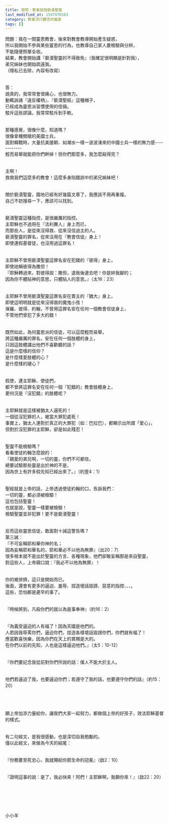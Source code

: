 ```yaml
---
title: 發問：教會說我褻瀆聖靈
last_modified_at: 1547970163
category: 教會流行觀念的偏差
tags: []
---
```


<p>問題：我在一間靈恩教會，後來對教會教導開始產生疑惑，<br/>所以我開始不參與某些靈恩的行為，也教導自己家人要檢驗與分辨，<br/>不能隨便照單全收。<br/>結果，教會開始講『褻瀆聖靈的不得赦免』（我確定很明顯是針對我），<br/>弟兄姊妹也開始疏遠我。<br/>（隱私已去除，內容有改寫）<br/><br/><!--more--><br/>答：<br/>說真的，我常常會很痛心，也很無力。<br/>動輒訴諸『違反權柄』、『褻瀆聖經』這種帽子，<br/>已經成為靈恩派習慣使用的伎倆。<br/>駁斥這些謬論，我常常駁斥到手軟。<br/> <br/><br/>那種感覺，很像什麼，知道嗎？<br/>很像拿機關槍的美國士兵，<br/>面對韓戰時，大量抗美援朝、如潮水一樣一波波湧來的中國士兵一樣的無力感------------<br/>輕而易舉就能把你們幹掉！但你們那麼多，我怎麼殺得完？<br/> <br/><br/>主啊！<br/>救救我們這麼多的教會！這麼多身陷錯誤中的弟兄姊妹吧！<br/> <br/><br/>關於褻瀆聖靈，園地已經有好幾篇文章了，我應該不用再重複。<br/>自己不妨搜尋一下，應該可以找到。<br/> <br/><br/>褻瀆聖靈這種指控，是很嚴厲的指控。<br/>主耶穌也不過用在『法利賽人』身上而已，<br/>而那些人，是從來沒得救、從來沒信過主的人。<br/>褻瀆聖靈的罪名，從來沒用在『教會信徒』身上！<br/>即使連假基督徒，也沒用過這罪名！<br/> <br/><br/>主耶穌不曾用褻瀆聖靈這罪名安在犯錯的『彼得』身上，<br/>即使祂稱彼得為撒但！<br/>『耶穌轉過來，對彼得說：撒但，退我後邊去吧！你是絆我腳的；<br/>因為你不體貼神的意思，只體貼人的意思。』（太16：23）<br/> <br/><br/>主耶穌不曾用褻瀆聖靈這罪名安在賣主的『猶大』身上，<br/>即使這明明就是從來沒得救的魔鬼小孩！<br/>保羅、彼得、約翰，不曾用這罪名安在任何一個教會信徒身上，<br/>不管他們曾犯了多大的錯！<br/> <br/><br/>既然如此，為何靈恩派的信徒，可以這麼輕而易舉，<br/>將這種嚴厲的罪名，安在任何一個肢體的身上，<br/>只因這肢體講出他們不喜歡聽的話？<br/>這是什麼樣的信仰？<br/>是什麼樣愛肢體的心？<br/>是什麼樣的硬心？<br/> <br/><br/>假使，連主耶穌、使徒們，<br/>都不曾將這罪名安在任何一個『犯錯的』教會肢體身上，<br/>更何況是『沒犯錯』的肢體呢？<br/> <br/><br/>主耶穌就是這樣被猶太人逼死的！<br/>一個從沒犯罪的人，被當大罪犯處死！<br/>事實上，猶太人連對於真正的大罪犯（如：巴拉巴），都顯示出所謂「愛心」，<br/>但對於沒犯罪的主耶穌，卻是如此殘忍！<br/> <br/><br/>聖靈不能檢驗嗎？<br/>看看使徒約翰怎麼說的：<br/>『親愛的弟兄啊，一切的靈，你們不可都信，<br/>總要試驗那些靈是出於神的不是，<br/>因為世上有許多假先知已經出來了。』（約壹4：1）<br/> <br/><br/>聖經就是上帝的話，上帝透過使徒約翰的口，告訴我們：<br/>一切的靈，都必須被檢驗！<br/>這也包括聖靈！<br/>也就是說，聖靈一樣要被檢驗！<br/>檢驗聖靈並非犯罪！更不是褻瀆聖靈！<br/> <br/><br/>反而這些靈恩信徒，敢面對十誡這警告嗎？<br/>第三誡：<br/>『不可妄稱耶和華你神的名；<br/>因為妄稱耶和華名的，耶和華必不以他為無罪』（出20：7）<br/>很多根本就不是出於聖靈的方言、各種現象，他們卻敢妄稱那是來自聖靈，<br/>對這些人，上帝親口說：『我必不以他為無罪』！<br/> <br/><br/>你的被排擠，這只是開始而已。<br/>後面，還會有更多的逼迫、羞辱、捏造壞話毀謗、惡意的指控、、、。<br/>這些，恐怕都是遲早的事了。<br/> <br/> <br/>『時候將到，凡殺你們的就以為是事奉神』（約16：2）<br/> <br/><br/>『為義受逼迫的人有福了！因為天國是他們的。<br/>人若因我辱罵你們，逼迫你們，捏造各樣壞話毀謗你們，你們就有福了！<br/>應當歡喜快樂，因為你們在天上的賞賜是大的。<br/>在你們以前的先知，人也是這樣逼迫他們。』（太5：10-12）<br/> <br/><br/>『你們要記念我從前對你們所說的話：僕人不能大於主人。<br/><br/><br/>他們若逼迫了我，也要逼迫你們；若遵守了我的話，也要遵守你們的話』（約15：20）<br/><br/> <br/><br/> <br/>願上帝加添力量給你，讓我們大家一起努力，都做個上帝的好孩子，效法耶穌基督的樣式。<br/> <br/><br/>有二句經文，是我很感動，也是深切自我勉勵的。<br/>僅以此經文，來做為今天的結尾：<br/> <br/><br/>『你務要至死忠心，我就賜給你那生命的冠冕』（啟2：10）<br/> <br/><br/>『證明這事的說：是了，我必快來！阿們！主耶穌啊，我願你來！』（啟22：20）<br/> <br/> <br/> <br/><br/><br/><br/>小小羊<br/>
</p>